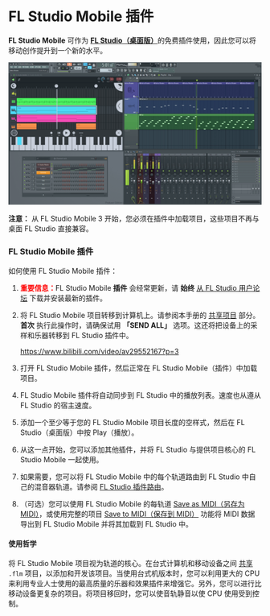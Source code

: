 # FL Studio Mobile 插件

**FL Studio Mobile** 可作为 [**FL Studio（桌面版）**][1]的免费插件使用，因此您可以将移动创作提升到一个新的水平。

![FL Studio 插件](../assets/images/fl_studio_plugin.png)

**注意：** 从 FL Studio Mobile 3 开始，您必须在插件中加载项目，这些项目不再与桌面 FL Studio 直接兼容。

<a id="sharingdata"></a>

### FL Studio Mobile 插件

如何使用 FL Studio Mobile 插件：

1.  <font color="red">**重要信息：**</font>FL Studio Mobile **插件** 会经常更新，请 **始终** [从 FL Studio 用户论坛][2] 下载并安装最新的插件。
2.  将 FL Studio Mobile 项目转移到计算机上。请参阅本手册的 [共享项目][3] 部分。**首次** 执行此操作时，请确保试用 **「SEND ALL」** 选项。这还将把设备上的采样和乐器转移到 FL Studio 插件中。
    
    https://www.bilibili.com/video/av29552167?p=3
    
3.  打开 FL Studio Mobile 插件，然后正常在 FL Studio Mobile（插件）中加载项目。
4.  FL Studio Mobile 插件将自动同步到 FL Studio 中的播放列表。速度也从遵从 FL Studio 的宿主速度。
5.  添加一个至少等于您的 FL Studio Mobile 项目长度的空样式，然后在 FL Studio（桌面版）中按 Play（播放）。
6.  从这一点开始，您可以添加其他插件，并将 FL Studio 与提供项目核心的 FL Studio Mobile 一起使用。
7.  如果需要，您可以将 FL Studio Mobile 中的每个轨道路由到 FL Studio 中自己的混音器轨道。请参阅 [FL Studio 插件路由][4]。
8.  （可选）您可以使用 FL Studio Mobile 的每轨道 [Save as MIDI（另存为 MIDI）][5]，或使用完整的项目 [Save to MIDI（保存到 MIDI）][6] 功能将 MIDI 数据导出到 FL Studio Mobile 并将其加载到 FL Studio 中。

#### 使用哲学

将 FL Studio Mobile 项目视为轨道的核心。在台式计算机和移动设备之间 [共享][3] `.flm` 项目，以添加和开发该项目。当使用台式机版本时，您可以利用更大的 CPU 来利用专业人士使用的最高质量的乐器和效果插件来增强它。另外，您可以进行比移动设备更复杂的项目。将项目移回时，您可以使音轨静音以使 CPU 使用受到控制。

[1]: https://www.image-line.com/flstudio/
[2]: https://support.image-line.com/redirect/flmobile_flplugin
[3]: HomePanel.md#sharingdata
[4]: Rack.md#flm_pluginrouting
[5]: Playlist.md#channel_menu
[6]: HomePanel.md#save